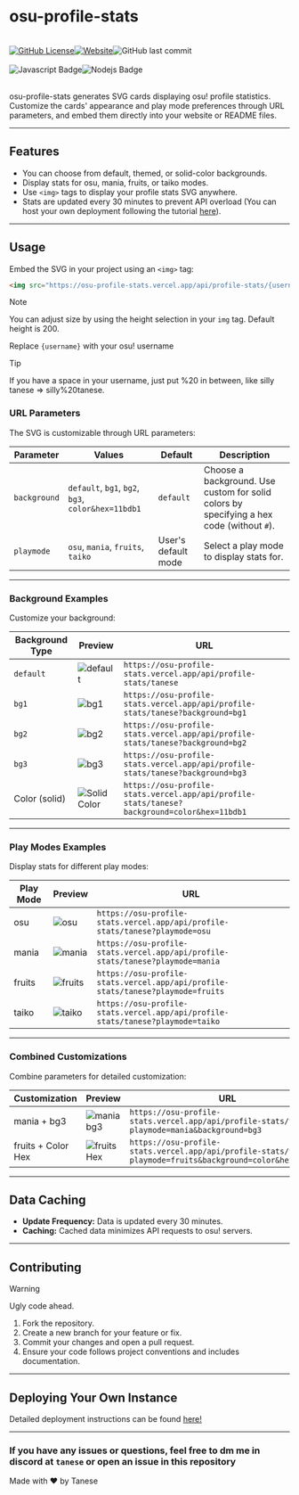 # osu-profile-stats
<br>
<div style="display: flex;">
    <a href="https://github.com/Luis-Tanese/osu-profile-stats/blob/main/LICENSE"><img alt="GitHub License" src="https://img.shields.io/github/license/Luis-Tanese/osu-profile-stats"></a>
    <a href="https://osu-profile-stats.vercel.app"><img alt="Website" src="https://img.shields.io/website?url=https%3A%2F%2Fosu-profile-stats.vercel.app"></a>
    <img alt="GitHub last commit" src="https://img.shields.io/github/last-commit/Luis-Tanese/osu-profile-stats">
</div>
<br>
<div style="display: flex;">
    <img alt="Javascript Badge" src="https://img.shields.io/badge/-Javascript-F0DB4F?style=for-the-badge&labelColor=black&logo=javascript&logoColor=F0DB4F">
    <img alt="Nodejs Badge" src="https://img.shields.io/badge/-Nodejs-3C873A?style=for-the-badge&labelColor=black&logo=node.js&logoColor=3C873A">
</div>
<br>

osu-profile-stats generates SVG cards displaying osu! profile statistics. Customize the cards' appearance and play mode preferences through URL parameters, and embed them directly into your website or README files.

---

## Features
- You can choose from default, themed, or solid-color backgrounds.
- Display stats for osu, mania, fruits, or taiko modes.
- Use `<img>` tags to display your profile stats SVG anywhere.
- Stats are updated every 30 minutes to prevent API overload (You can host your own deployment following the tutorial [here](#deploying-your-own-instance)).

---

## Usage
Embed the SVG in your project using an `<img>` tag:

```html
<img src="https://osu-profile-stats.vercel.app/api/profile-stats/{username}" height="245" alt="osu stats">
```
> [!NOTE]
> You can adjust size by using the height selection in your `img` tag. Default height is 200.

Replace `{username}` with your osu! username
> [!TIP]
> If you have a space in your username, just put %20 in between, like silly tanese => silly%20tanese.

### URL Parameters
The SVG is customizable through URL parameters:

| Parameter     | Values                               | Default    | Description                                   |
|---------------|--------------------------------------|------------|-----------------------------------------------|
| `background`  | `default`, `bg1`, `bg2`, `bg3`, `color&hex=11bdb1` | `default`  | Choose a background. Use custom for solid colors by specifying a hex code (without `#`). |
| `playmode`    | `osu`, `mania`, `fruits`, `taiko`    | User's default mode | Select a play mode to display stats for. |

---

### Background Examples
Customize your background:

| Background Type | Preview                                                              | URL                                                                                      |
|-----------------|----------------------------------------------------------------------|------------------------------------------------------------------------------------------|
| `default`         | ![default](https://osu-profile-stats.vercel.app/api/profile-stats/tanese) | `https://osu-profile-stats.vercel.app/api/profile-stats/tanese`       |
| `bg1`    | ![bg1](https://osu-profile-stats.vercel.app/api/profile-stats/tanese?background=bg1)        | `https://osu-profile-stats.vercel.app/api/profile-stats/tanese?background=bg1`          |
| `bg2`    | ![bg2](https://osu-profile-stats.vercel.app/api/profile-stats/tanese?background=bg2)        | `https://osu-profile-stats.vercel.app/api/profile-stats/tanese?background=bg2`          |
| `bg3`    | ![bg3](https://osu-profile-stats.vercel.app/api/profile-stats/tanese?background=bg3)        | `https://osu-profile-stats.vercel.app/api/profile-stats/tanese?background=bg3`          |
| Color (solid)  | ![Solid Color](https://osu-profile-stats.vercel.app/api/profile-stats/tanese?background=color&hex=11bdb1) | `https://osu-profile-stats.vercel.app/api/profile-stats/tanese?background=color&hex=11bdb1` |

---

### Play Modes Examples
Display stats for different play modes:

| Play Mode | Preview                                                              | URL                                                                                       |
|-----------|----------------------------------------------------------------------|-------------------------------------------------------------------------------------------|
| osu       | ![osu](https://osu-profile-stats.vercel.app/api/profile-stats/tanese?playmode=osu) | `https://osu-profile-stats.vercel.app/api/profile-stats/tanese?playmode=osu`             |
| mania     | ![mania](https://osu-profile-stats.vercel.app/api/profile-stats/tanese?playmode=mania) | `https://osu-profile-stats.vercel.app/api/profile-stats/tanese?playmode=mania`           |
| fruits    | ![fruits](https://osu-profile-stats.vercel.app/api/profile-stats/tanese?playmode=fruits) | `https://osu-profile-stats.vercel.app/api/profile-stats/tanese?playmode=fruits`         |
| taiko     | ![taiko](https://osu-profile-stats.vercel.app/api/profile-stats/tanese?playmode=taiko) | `https://osu-profile-stats.vercel.app/api/profile-stats/tanese?playmode=taiko`           |

---

### Combined Customizations
Combine parameters for detailed customization:

| Customization       | Preview                                                              | URL                                                                                              |
|---------------------|----------------------------------------------------------------------|--------------------------------------------------------------------------------------------------|
| mania + bg3           | ![mania bg3](https://osu-profile-stats.vercel.app/api/profile-stats/tanese?playmode=mania&background=bg3) | `https://osu-profile-stats.vercel.app/api/profile-stats/tanese?playmode=mania&background=bg3`     |
| fruits + Color Hex | ![fruits Hex](https://osu-profile-stats.vercel.app/api/profile-stats/tanese?playmode=fruits&background=color&hex=11bdb1) | `https://osu-profile-stats.vercel.app/api/profile-stats/tanese?playmode=fruits&background=color&hex=11bdb1` |

---

## Data Caching
- **Update Frequency:** Data is updated every 30 minutes.
- **Caching:** Cached data minimizes API requests to osu! servers.

---

## Contributing
> [!WARNING]
> Ugly code ahead.
1. Fork the repository.
2. Create a new branch for your feature or fix.
3. Commit your changes and open a pull request.
4. Ensure your code follows project conventions and includes documentation.


---

## Deploying Your Own Instance
Detailed deployment instructions can be found [here!](https://github.com/Luis-Tanese/osu-profile-stats/blob/main/DEPLOYMENT.md)

---

### If you have any issues or questions, feel free to dm me in discord at `tanese` or open an issue in this repository

Made with ♥ by Tanese
